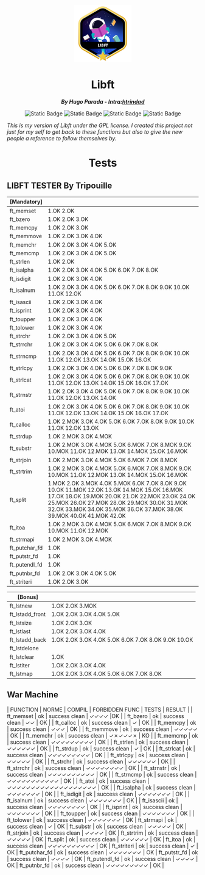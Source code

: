 <p align="center">
    <img src="imgs/libft.png" alt="42 Library"/>
</p>

<h1 align="center">Libft</h1>

<p align="center"><b><i>By Hugo Parada - Intra:<a href="https://profile.intra.42.fr/users/htrindad">htrindad</a></i></b></p>

<p align="center"><img alt="Static Badge" src="https://img.shields.io/badge/NeoVim%20-%20Text%20Editor?style=plastic&logo=NeoVim&logoSize=500&label=Text%20Editor&color=light%20green" />
<img alt="Static Badge" src="https://img.shields.io/badge/GPL%20-%20License?style=plastic&logo=GNU&logoColor=red&logoSize=500&label=License&color=red" />
<img alt="Static Badge" src="https://img.shields.io/badge/Finished%20-%20Status?style=plastic&logoSize=500&label=Status">
<img alt="Static Badge" src="https://img.shields.io/badge/C%20-%20Language?style=plastic&logo=C&logoSize=500&label=Language&color=blue">
</p>

*This is my version of Libft under the GPL license. I created this project not just for my self to get back to these functions but also to give the new people a reference to follow themselves by.*

<h1 align="center">Tests</h1>

## __LIBFT TESTER By Tripouille__
| [Mandatory] |     |
| --- | --- |
| ft_memset | 1.OK 2.OK |
| ft_bzero | 1.OK 2.OK 3.OK |
| ft_memcpy | 1.OK 2.OK 3.OK |
| ft_memmove | 1.OK 2.OK 3.OK 4.OK |
| ft_memchr | 1.OK 2.OK 3.OK 4.OK 5.OK |
| ft_memcmp | 1.OK 2.OK 3.OK 4.OK 5.OK |
| ft_strlen | 1.OK 2.OK |
| ft_isalpha | 1.OK 2.OK 3.OK 4.OK 5.OK 6.OK 7.OK 8.OK |
| ft_isdigit | 1.OK 2.OK 3.OK 4.OK |
| ft_isalnum | 1.OK 2.OK 3.OK 4.OK 5.OK 6.OK 7.OK 8.OK 9.OK 10.OK 11.OK 12.OK |
| ft_isascii | 1.OK 2.OK 3.OK 4.OK |
| ft_isprint | 1.OK 2.OK 3.OK 4.OK |
| ft_toupper | 1.OK 2.OK 3.OK 4.OK |
| ft_tolower | 1.OK 2.OK 3.OK 4.OK |
| ft_strchr | 1.OK 2.OK 3.OK 4.OK 5.OK |
| ft_strrchr | 1.OK 2.OK 3.OK 4.OK 5.OK 6.OK 7.OK 8.OK |
| ft_strncmp | 1.OK 2.OK 3.OK 4.OK 5.OK 6.OK 7.OK 8.OK 9.OK 10.OK 11.OK 12.OK 13.OK 14.OK 15.OK 16.OK |
| ft_strlcpy | 1.OK 2.OK 3.OK 4.OK 5.OK 6.OK 7.OK 8.OK 9.OK |
| ft_strlcat | 1.OK 2.OK 3.OK 4.OK 5.OK 6.OK 7.OK 8.OK 9.OK 10.OK 11.OK 12.OK 13.OK 14.OK 15.OK 16.OK 17.OK |
| ft_strnstr | 1.OK 2.OK 3.OK 4.OK 5.OK 6.OK 7.OK 8.OK 9.OK 10.OK 11.OK 12.OK 13.OK 14.OK |
| ft_atoi | 1.OK 2.OK 3.OK 4.OK 5.OK 6.OK 7.OK 8.OK 9.OK 10.OK 11.OK 12.OK 13.OK 14.OK 15.OK 16.OK 17.OK |
| ft_calloc | 1.OK 2.MOK 3.OK 4.OK 5.OK 6.OK 7.OK 8.OK 9.OK 10.OK 11.OK 12.OK 13.OK |
| ft_strdup | 1.OK 2.MOK 3.OK 4.MOK |
| ft_substr | 1.OK 2.MOK 3.OK 4.MOK 5.OK 6.MOK 7.OK 8.MOK 9.OK 10.MOK 11.OK 12.MOK 13.OK 14.MOK 15.OK 16.MOK |
| ft_strjoin | 1.OK 2.MOK 3.OK 4.MOK 5.OK 6.MOK 7.OK 8.MOK |
| ft_strtrim | 1.OK 2.MOK 3.OK 4.MOK 5.OK 6.MOK 7.OK 8.MOK 9.OK 10.MOK 11.OK 12.MOK 13.OK 14.MOK 15.OK 16.MOK |
| ft_split | 1.MOK 2.OK 3.MOK 4.OK 5.MOK 6.OK 7.OK 8.OK 9.OK 10.OK 11.MOK 12.OK 13.OK 14.MOK 15.OK 16.MOK 17.OK 18.OK 19.MOK 20.OK 21.OK 22.MOK 23.OK 24.OK 25.MOK 26.OK 27.MOK 28.OK 29.MOK 30.OK 31.MOK 32.OK 33.MOK 34.OK 35.MOK 36.OK 37.MOK 38.OK 39.MOK 40.OK 41.MOK 42.OK |
| ft_itoa | 1.OK 2.MOK 3.OK 4.MOK 5.OK 6.MOK 7.OK 8.MOK 9.OK 10.MOK 11.OK 12.MOK |
| ft_strmapi | 1.OK 2.MOK 3.OK 4.MOK |
| ft_putchar_fd | 1.OK |
| ft_putstr_fd | 1.OK |
| ft_putendl_fd | 1.OK |
| ft_putnbr_fd | 1.OK 2.OK 3.OK 4.OK 5.OK |
| ft_striteri | 1.OK 2.OK 3.OK|

| [Bonus] |     |
| --- | --- |
| ft_lstnew | 1.OK 2.OK 3.MOK |
| ft_lstadd_front | 1.OK 2.OK 3.OK 4.OK 5.OK |
| ft_lstsize | 1.OK 2.OK 3.OK |
| ft_lstlast | 1.OK 2.OK 3.OK 4.OK |
| ft_lstadd_back | 1.OK 2.OK 3.OK 4.OK 5.OK 6.OK 7.OK 8.OK 9.OK 10.OK |
| ft_lstdelone | |
| ft_lstclear | 1.OK |
| ft_lstiter | 1.OK 2.OK 3.OK 4.OK |
| ft_lstmap | 1.OK 2.OK 3.OK 4.OK 5.OK 6.OK 7.OK 8.OK|

## __War Machine__

| FUNCTION | NORME | COMPIL | FORBIDDEN FUNC | TESTS | RESULT |
| ft_memset | ok | success clean | ✓✓✓✓ |OK |
| ft_bzero | ok | success clean | ✓✓ | OK |
| ft_calloc | ok | success clean | ✓ | OK |
| ft_memcpy | ok | success clean | ✓✓✓ | OK |
| ft_memmove | ok | success clean | ✓✓✓✓✓ | OK |
| ft_memchr | ok | success clean | ✓✗✓✓✓✗ | KO |
| ft_memcmp | ok | success clean | ✓✓✓✓✓✓✓✓✓ | OK |
| ft_strlen | ok | success clean | ✓✓✓✓✓✓ | OK |
| ft_strdup | ok | success clean | ✓ | OK |
| ft_strlcat | ok | success clean | ✓✓✓✓✓✓✓✓✓ | OK |
| ft_strlcpy | ok | success clean | ✓✓✓✓✓ | OK |
| ft_strchr | ok | success clean | ✓✓✓✓✓✓ | OK |
| ft_strrchr | ok | success clean | ✓✓✓✓✓✓✓✓ | OK |
| ft_strnstr | ok | success clean | ✓✓✓✓✓✓✓✓✓✓ | OK |
| ft_strncmp | ok | success clean | ✓✓✓✓✓✓✓✓✓✓✓ | OK |
| ft_atoi | ok | success clean | ✓✓✓✓✓✓✓✓✓✓✓✓✓✓✓✓✓✓✓ | OK |
| ft_isalpha | ok | success clean | ✓✓✓✓✓✓✓ | OK |
| ft_isdigit | ok | success clean | ✓✓✓✓✓✓✓ | OK |
| ft_isalnum | ok | success clean | ✓✓✓✓✓✓✓ | OK |
| ft_isascii | ok | success clean | ✓✓✓✓✓✓✓✓ | OK |
| ft_isprint | ok | success clean | ✓✓✓✓✓✓✓ | OK |
| ft_toupper | ok | success clean | ✓✓✓✓✓✓✓ | OK |
| ft_tolower | ok | success clean | ✓✓✓✓✓✓✓ | OK |
ft_strmapi | ok | success clean | ✓ | OK |
ft_substr | ok | success clean | ✓✓✓✓✓ | OK |
ft_strjoin | ok | success clean | ✓✓✓✓ | OK |
ft_strtrim | ok | success clean | ✓✓✓✓✓ | OK |
ft_split | ok | success clean | ✓✓✓✓✓✓ | OK |
ft_itoa | ok | success clean | ✓✓✓✓✓✓✓✓✓✓ | OK |
ft_striteri | ok | success clean | ✓ | OK |
ft_putchar_fd | ok | success clean | ✓✓✓✓✓✓✓ | OK |
ft_putstr_fd | ok | success clean | ✓✓✓✓ | OK |
ft_putendl_fd | ok | success clean | ✓✓✓✓ | OK |
ft_putnbr_fd | ok | success clean | ✓✓✓✓✓✓✓✓✓ | OK |
